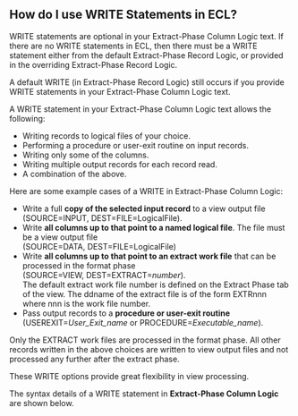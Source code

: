 ## How do I use WRITE Statements in ECL?

WRITE statements are optional in your Extract-Phase Column Logic text. If there are no WRITE statements in ECL, then there must be a WRITE statement either from the default Extract-Phase Record Logic, or provided in the overriding Extract-Phase Record Logic.

A default WRITE (in Extract-Phase Record Logic) still occurs if you provide WRITE statements in your Extract-Phase Column Logic text.

A WRITE statement in your Extract-Phase Column Logic text allows the following:

-   Writing records to logical files of your choice.
-   Performing a procedure or user-exit routine on input records.
-   Writing only some of the columns.
-   Writing multiple output records for each record read.
-   A combination of the above.

Here are some example cases of a WRITE in Extract-Phase Column Logic:

-   Write a full **copy of the selected input record** to a view output file  
\(SOURCE=INPUT, DEST=FILE=LogicalFile\).
-   Write **all columns up to that point to a named logical file**. The file must be a view output file  
\(SOURCE=DATA, DEST=FILE=LogicalFile\)
-   Write **all columns up to that point to an extract work file** that can be processed in the format phase  
\(SOURCE=VIEW, DEST=EXTRACT=*number*\).  
The default extract work file number is defined on the Extract Phase tab of the view. The ddname of the extract file is of the form EXTRnnn where nnn is the work file number.
-   Pass output records to a **procedure or user-exit routine**  
(USEREXIT=*User_Exit_name* or PROCEDURE=*Executable_name*).

Only the EXTRACT work files are processed in the format phase. All other records written in the above choices are written to view output files and not processed any further after the extract phase.

These WRITE options provide great flexibility in view processing. 

The syntax details of a WRITE statement in **Extract-Phase Column Logic** are shown below.
